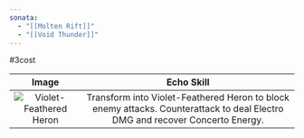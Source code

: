 ```yaml
---
sonata:
  - "[[Molten Rift]]"
  - "[[Void Thunder]]"
---
```

#3cost

|                                               Image                                               |                                                          Echo Skill                                                          |
| :-----------------------------------------------------------------------------------------------: | :--------------------------------------------------------------------------------------------------------------------------: |
| ![Violet-Feathered Heron](https://img.game8.co/3885654/5598679df6b6e25d4fed7bdbc145d492.png/show) | Transform into Violet-Feathered Heron to block enemy attacks. Counterattack to deal Electro DMG and recover Concerto Energy. |
